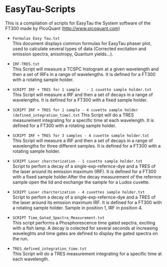 EasyTau-Scripts
===============

This is a compilation of scripts for EasyTau the System software of the FT300 made by PicoQuant (http://www.picoquant.com)

 * ```Formulas Easy Tau.txt```   
 This document displays common formulas for EasyTau phaser plot, used to calculate several types of data (Corrected excitation and emission spectra, anisotropy, Quantum yields...).
 * ```IRF-TRES.txt```   
 This Script will measure a TCSPC histogram at a given wavelength and then a set of IRFs in a range of wavelengths. It is defined for a FT300 with a rotating sample holder.

 * ```SCRIPT IRF + TRES for 1 sample   - 1 cuvette sample holder.txt```    
 This Script will measure a IRF and then a set of decays in a range of wavelengths. It is defined for a FT300 with a fixed sample holder.

 * ```SCRIPT IRF + TRES for 1 sample - 4 cuvette sample holder (defined_integration_time).txt```
 This Script will do a TRES measurement integrating for a specific time at each wavelength.  It is defined for a FT300 with a rotating sample holder.

 * ```SCRIPT IRF + TRES for 3 samples - 4 cuvette sample holder.txt```  
 This Script will measure a IRF and then a set of decays in a range of wavelengths for three different samples. It is defined for a FT300 with a rotating sample holder.

 * ```SCRIPT Laser charcterization - 1 cuvette sample holder.txt```  
Script to perfom a decay of a single-exp-refernce-dye and a TRES of the laser around its emission maximum (IRF).  It is defined for a FT300 with a fixed sample holder.After the decay measurement of the refernce sample open the lid and exchange the sample for a Ludox cuvette.

 * ```SCRIPT Laser charcterization - 4 cuvettes sample holder.txt```  
Script to perfom a decay of a single-exp-refernce-dye and a TRES of the laser around its emssion maximum IRF. It is defined for a FT300 with a rotating sample holder. Sample in position 1, IRF in position 4.

 * ```SCRIPT Time_Gated_Spectra_Measurement.txt```  
 This script performs a Phosphorescence time gated sepctra, exciting with a flsh lamp. A decay is colected for several seconds at increasing waveleghts and time gates are defined to display the gated spectra on the run.
 
 * ```TRES_defined_integration_time.txt```  
 This Script will do a TRES measurement integrating for a specific time at each wavelength.